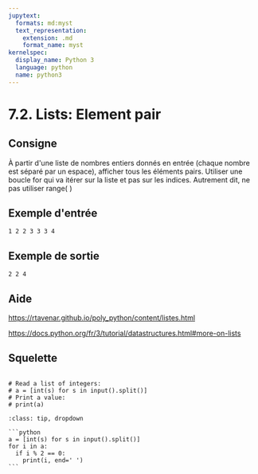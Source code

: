 ```yaml
---
jupytext:
  formats: md:myst
  text_representation:
    extension: .md
    format_name: myst
kernelspec:
  display_name: Python 3
  language: python
  name: python3
---
```


# 7.2. Lists: Element pair

## Consigne

À partir d'une liste de nombres entiers donnés en entrée (chaque nombre est séparé par un espace), afficher tous les éléments pairs. Utiliser une boucle for qui va itérer sur la liste et pas sur les indices. Autrement dit, ne pas utiliser range( )

## Exemple d'entrée

```
1 2 2 3 3 3 4
```

## Exemple de sortie

```
2 2 4
```

## Aide

https://rtavenar.github.io/poly_python/content/listes.html

https://docs.python.org/fr/3/tutorial/datastructures.html#more-on-lists

## Squelette

```{code-cell} ipython3

# Read a list of integers:
# a = [int(s) for s in input().split()]
# Print a value:
# print(a)
```

````{admonition} Cliquez ici pour voir la solution
:class: tip, dropdown

```python
a = [int(s) for s in input().split()]
for i in a:
  if i % 2 == 0:
    print(i, end=' ')
```
````
